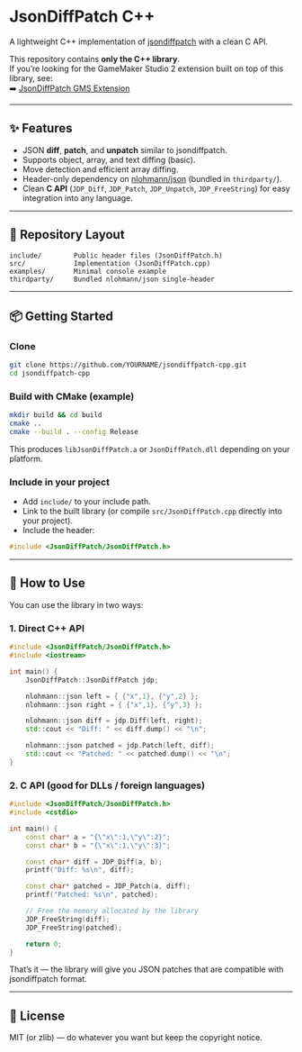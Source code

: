 # JsonDiffPatch C++

A lightweight C++ implementation of [jsondiffpatch](https://github.com/benjamine/jsondiffpatch) with a clean C API.

This repository contains **only the C++ library**.  
If you’re looking for the GameMaker Studio 2 extension built on top of this library, see:  
➡️ [JsonDiffPatch GMS Extension](https://github.com/YOURNAME/jsondiffpatch-gms)

---

## ✨ Features

- JSON **diff**, **patch**, and **unpatch** similar to jsondiffpatch.
- Supports object, array, and text diffing (basic).
- Move detection and efficient array diffing.
- Header-only dependency on [nlohmann/json](https://github.com/nlohmann/json) (bundled in `thirdparty/`).
- Clean **C API** (`JDP_Diff`, `JDP_Patch`, `JDP_Unpatch`, `JDP_FreeString`) for easy integration into any language.

---

## 📂 Repository Layout

```
include/        Public header files (JsonDiffPatch.h)
src/            Implementation (JsonDiffPatch.cpp)
examples/       Minimal console example
thirdparty/     Bundled nlohmann/json single-header
```

---

## 📦 Getting Started

### Clone

```bash
git clone https://github.com/YOURNAME/jsondiffpatch-cpp.git
cd jsondiffpatch-cpp
```

### Build with CMake (example)

```bash
mkdir build && cd build
cmake ..
cmake --build . --config Release
```

This produces `libJsonDiffPatch.a` or `JsonDiffPatch.dll` depending on your platform.

### Include in your project

- Add `include/` to your include path.
- Link to the built library (or compile `src/JsonDiffPatch.cpp` directly into your project).
- Include the header:

```cpp
#include <JsonDiffPatch/JsonDiffPatch.h>
```

---

## 🚀 How to Use

You can use the library in two ways:

### 1. Direct C++ API

```cpp
#include <JsonDiffPatch/JsonDiffPatch.h>
#include <iostream>

int main() {
    JsonDiffPatch::JsonDiffPatch jdp;

    nlohmann::json left = { {"x",1}, {"y",2} };
    nlohmann::json right = { {"x",1}, {"y",3} };

    nlohmann::json diff = jdp.Diff(left, right);
    std::cout << "Diff: " << diff.dump() << "\n";

    nlohmann::json patched = jdp.Patch(left, diff);
    std::cout << "Patched: " << patched.dump() << "\n";
}
```

### 2. C API (good for DLLs / foreign languages)

```cpp
#include <JsonDiffPatch/JsonDiffPatch.h>
#include <cstdio>

int main() {
    const char* a = "{\"x\":1,\"y\":2}";
    const char* b = "{\"x\":1,\"y\":3}";

    const char* diff = JDP_Diff(a, b);
    printf("Diff: %s\n", diff);

    const char* patched = JDP_Patch(a, diff);
    printf("Patched: %s\n", patched);

    // Free the memory allocated by the library
    JDP_FreeString(diff);
    JDP_FreeString(patched);

    return 0;
}
```

That’s it — the library will give you JSON patches that are compatible with jsondiffpatch format.

---

## 📄 License

MIT (or zlib) — do whatever you want but keep the copyright notice.
